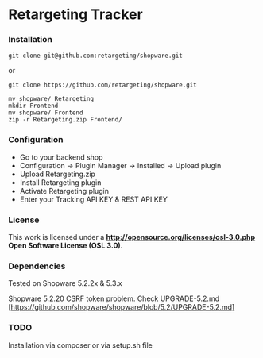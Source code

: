 # Retargeting Tracker

### Installation
```shell
git clone git@github.com:retargeting/shopware.git
```
or
```shell
git clone https://github.com/retargeting/shopware.git
```
```shell
mv shopware/ Retargeting
mkdir Frontend
mv shopware/ Frontend
zip -r Retargeting.zip Frontend/
```
### Configuration
* Go to your backend shop
* Configuration -> Plugin Manager -> Installed -> Upload plugin
* Upload Retargeting.zip
* Install Retargeting plugin
* Activate Retargeting plugin
* Enter your Tracking API KEY & REST API KEY
### License
This work is licensed under a **http://opensource.org/licenses/osl-3.0.php  Open Software License (OSL 3.0)**.

### Dependencies
Tested on Shopware 5.2.2x & 5.3.x

Shopware 5.2.20 CSRF token problem. Check UPGRADE-5.2.md [https://github.com/shopware/shopware/blob/5.2/UPGRADE-5.2.md]

### TODO
Installation via composer or via setup.sh file

